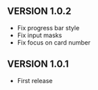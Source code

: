 ## VERSION 1.0.2
- Fix progress bar style
- Fix input masks
- Fix focus on card number

## VERSION 1.0.1
- First release